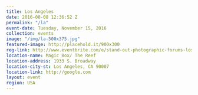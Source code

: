 ```yaml
---
title: Los Angeles
date: 2016-08-08 12:36:52 Z
permalink: "/la"
event-date: Tuesday, November 15, 2016
collection: events
image: "/img/la-500x375.jpg"
featured-image: http://placehold.it/900x300
reg-link: http://www.eventbrite.com/e/stand-out-photographic-forums-los-angeles-november-15-2016-tickets-27285904876
location-name: Magic Box/ The Reef
location-address: 1933 S. Broadway
location-city-st: Los Angeles, CA 90007
location-link: http://google.com
layout: event
region: USA
---
```

